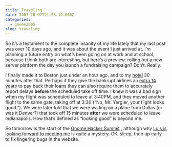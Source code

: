 ```yaml
---
title: Traveling
date: 2005-10-07T21:58:10.000Z
categories:
  - gnome2005
slug: traveling
---
```

So it’s a testament to the complete insanity of my life lately that my last post was over 10 days ago, and it was about the event I just arrived at. I’m planning a future entry on what’s been going on at work and at school, because I think both are interesting, but here’s a preview: rolling out a new server platform the day you launch a fundraising campaign? Don’t. Really.

I finally made it to Boston just under an hour ago, and to my [hotel][1]  30 minutes after that. Perhaps if they give the bankrupt airlines an [extra 14 years][2]  to pay back their loans they can also require them to accurately report delays **before** the scheduled take off time. I knew it was a bad sign when my flight was scheduled to leave at 3:40PM, and they moved another flight to the same gate, taking off at 3:30 (“No, Mr. Yergler, your flight looks good.”). We were later told that we were waiting on a plane from Dallas (or was it Denver?) that took off 15 minutes **after** we were scheduled to leave Indianapolis. How that’s defined as “looking good” is beyond me.

So tomorrow is the start of the [Gnome Hacker Summit][3] , although why [Luis is looking forward to meeting me][4]  is quite a mystery. OK, sleep, then up early to fix lingering bugs in the website.



 [1]: http://www.hotelatmit.com/
 [2]: http://in.today.reuters.com/news/newsArticle.aspx?type=businessNews&storyID=2005-10-07T153226Z_01_NOOTR_RTRJONC_0_India-218449-1.xml&archived=False
 [3]: http://live.gnome.org/Boston2005
 [4]: http://tieguy.org/blog/index.cgi/479
